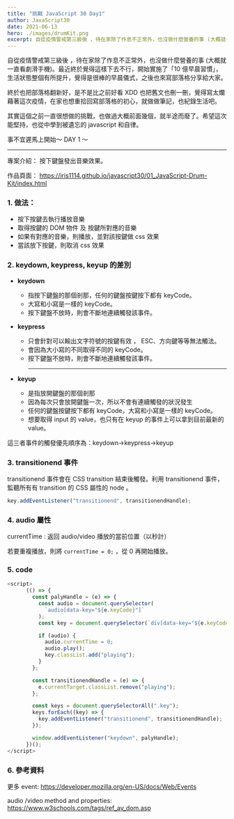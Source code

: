 ```yaml
---
title: "挑戰 JavaScript 30 Day1"
author: JavaScript30
date: 2021-06-13
hero: ./images/drumKit.png
excerpt: 自從疫情警戒第三級後 ​，待在家除了作息不正常外，也沒做什麼營養的事 (大概就一直看劇滑手機)。最近終於覺得這樣下去不行，開始實施了「10 億早晨習慣」，
---
```


自從疫情警戒第三級後 ​，待在家除了作息不正常外，也沒做什麼營養的事 (大概就一直看劇滑手機)。最近終於覺得這樣下去不行，開始實施了「10 億早晨習慣」，生活狀態整個有所提升，覺得是很棒的早晨儀式，之後也來寫部落格分享給大家。

終於也把部落格翻新好，是不是比之前好看 XDD 也把舊文也刪一刪，覺得寫太爛
藉著這次疫情，在家也想重拾回寫部落格的初心，就做做筆記，也紀錄生活吧。

其實這個之前一直很想做的挑戰，也做過大概前面幾個，就半途而廢了。希望這次能堅持，也從中學到被遺忘的 javascript 和自律。

事不宜遲馬上開始～ DAY 1 ～

---

專案介紹： 按下鍵盤發出音樂效果。

作品頁面： https://iris1114.github.io/javascript30/01_JavaScript-Drum-Kit/index.html

### 1. 做法：

- 按下按鍵去執行播放音樂
- 取得按鍵的 DOM 物件 及 按鍵所對應的音樂
- 如果有對應的音樂，則播放，並對該按鍵做 css 效果
- 當該放下按鍵，則取消 css 效果

### 2. keydown, keypress, keyup 的差別

- **keydown**

  - 指按下鍵盤的那個剎那，任何的鍵盤按鍵按下都有 keyCode。
  - 大寫和小寫是一樣的 keyCode。
  - 按下鍵盤不放時，則會不斷地連續觸發該事件。

- **keypress**
  - 只會針對可以輸出文字符號的按鍵有效 ， ESC、方向鍵等等無法觸法。
  - 會因為大小寫的不同取得不同的 keyCode。
  - 按下鍵盤不放時，則會不斷地連續觸發該事件。
    ***
- **keyup**
  - 是指放開鍵盤的那個剎那
  - 因為每次只會放開鍵盤一次，所以不會有連續觸發的狀況發生
  - 任何的鍵盤按鍵按下都有 keyCode，大寫和小寫是一樣的 keyCode。
  - 想要取得 input 的 value，也只有在 keyup 的事件上可以拿到目前最新的 value。

這三者事件的觸發優先順序為：keydown→keypress→keyup

### 3. transitionend 事件

transitionend 事件會在 CSS transition 結束後觸發。利用 transitionend 事件，監聽所有有 transition 的 CSS 屬性的 node 。

```javascript
key.addEventListener("transitionend", transitionendHandle);
```

### 4. audio 屬性

currentTime : 返回 audio/video 播放的當前位置（以秒計）

若要重複播放，則將 `currentTime = 0;` ，從 0 再開始播放。

### 5. code

```javascript
<script>
      (() => {
        const palyHandle = (e) => {
          const audio = document.querySelector(
            `audio[data-key="${e.keyCode}"]`
          );
          const key = document.querySelector(`div[data-key="${e.keyCode}"]`);

          if (audio) {
            audio.currentTime = 0;
            audio.play();
            key.classList.add("playing");
          }
        };

        const transitionendHandle = (e) => {
          e.currentTarget.classList.remove("playing");
        };

        const keys = document.querySelectorAll(".key");
        keys.forEach((key) => {
          key.addEventListener("transitionend", transitionendHandle);
        });

        window.addEventListener("keydown", palyHandle);
      })();
</script>
```

### 6. 參考資料

更多 event: https://developer.mozilla.org/en-US/docs/Web/Events

audio /video method and properties: https://www.w3schools.com/tags/ref_av_dom.asp
